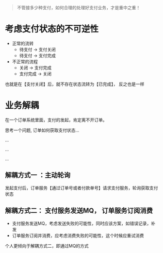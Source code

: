 >  不管接多少种支付，如何合理的处理好支付业务，才是重中之重！



# 考虑支付状态的不可逆性

* 正常的流转
  * 待支付 -> 支付关闭
  * 待支付 -> 支付完成
* 不正常的流程
  * 关闭 -> 支付完成
  * 支付完成 -> 关闭

也就是在【支付关闭】后，就不存在状态流转为【已完成】， 反之也是一样



# 业务解耦

在一个订单系统里面，支付的发起，肯定离不开订单。 

思考一个问题, 订单如何获取支付状态...

...

...

...

## 解耦方式一 ：主动轮询

发起支付后，订单服务【通过订单号或者付款单号】请求支付服务，轮询获取支付状态



## 解耦方式二： 支付服务发送MQ， 订单服务订阅消费

* 支付服务发送MQ，考虑发送失败的可能性，同时应该方案，如错误记录，补发
* 订单服务订阅并消费，应考虑消费失败的可能性，这个时候应重试消费



个人更倾向于解耦方式二，即通过MQ的方式